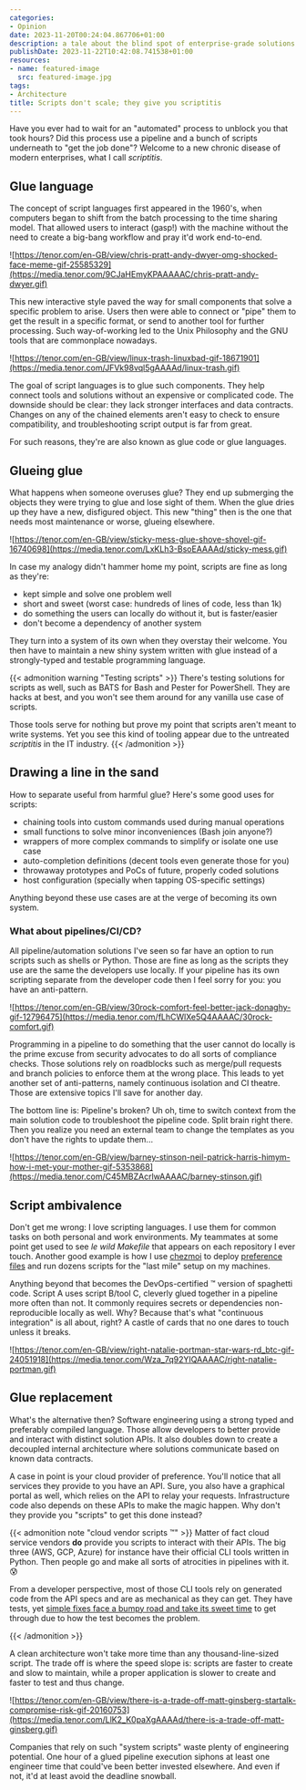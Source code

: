 ```yaml
---
categories:
- Opinion
date: 2023-11-20T00:24:04.867706+01:00
description: a tale about the blind spot of enterprise-grade solutions
publishDate: 2023-11-22T10:42:08.741538+01:00
resources:
- name: featured-image
  src: featured-image.jpg
tags:
- Architecture
title: Scripts don't scale; they give you scriptitis
---
```


Have you ever had to wait for an "automated" process to unblock you that took
hours? Did this process use a pipeline and a bunch of scripts underneath to "get
the job done"? Welcome to a new chronic disease of modern enterprises, what I
call _scriptitis_.

<!--more-->

## Glue language

The concept of script languages first appeared in the 1960's, when computers
began to shift from the batch processing to the time sharing model. That allowed
users to interact (gasp!) with the machine without the need to create a big-bang
workflow and pray it'd work end-to-end.

![https://tenor.com/en-GB/view/chris-pratt-andy-dwyer-omg-shocked-face-meme-gif-25585329](https://media.tenor.com/9CJaHEmyKPAAAAAC/chris-pratt-andy-dwyer.gif)

This new interactive style paved the way for small components that solve a
specific problem to arise. Users then were able to connect or "pipe" them to
get the result in a specific format, or send to another tool for further
processing. Such way-of-working led to the Unix Philosophy and the GNU tools
that are commonplace nowadays.

![https://tenor.com/en-GB/view/linux-trash-linuxbad-gif-18671901](https://media.tenor.com/JFVk98vql5gAAAAd/linux-trash.gif)

The goal of script languages is to glue such components. They help connect
tools and solutions without an expensive or complicated code. The downside
should be clear: they lack stronger interfaces and data contracts. Changes on
any of the chained elements aren't easy to check to ensure compatibility, and
troubleshooting script output is far from great.

For such reasons, they're are also known as glue code or glue languages.

## Glueing glue

What happens when someone overuses glue? They end up submerging the objects
they were trying to glue and lose sight of them. When the glue dries up they
have a new, disfigured object. This new "thing" then is the one that needs most
maintenance or worse, glueing elsewhere.

![https://tenor.com/en-GB/view/sticky-mess-glue-shove-shovel-gif-16740698](https://media.tenor.com/LxKLh3-BsoEAAAAd/sticky-mess.gif)

In case my analogy didn't hammer home my point, scripts are fine as long as
they're:

- kept simple and solve one problem well
- short and sweet (worst case: hundreds of lines of code, less than 1k)
- do something the users can locally do without it, but is faster/easier
- don't become a dependency of another system

They turn into a system of its own when they overstay their welcome. You then
have to maintain a new shiny system written with glue instead of a
strongly-typed and testable programming language.

{{< admonition warning "Testing scripts" >}}
There's testing solutions for scripts as well, such as BATS for Bash and Pester
for PowerShell. They are hacks at best, and you won't see them around for any
vanilla use case of scripts.

Those tools serve for nothing but prove my point that scripts aren't meant to
write systems. Yet you see this kind of tooling appear due to the untreated
_scriptitis_ in the IT industry.
{{< /admonition >}}

## Drawing a line in the sand

How to separate useful from harmful glue? Here's some good uses for scripts:

- chaining tools into custom commands used during manual operations
- small functions to solve minor inconveniences (Bash join anyone?)
- wrappers of more complex commands to simplify or isolate one use case
- auto-completion definitions (decent tools even generate those for you)
- throwaway prototypes and PoCs of future, properly coded solutions
- host configuration (specially when tapping OS-specific settings)

Anything beyond these use cases are at the verge of becoming its own system.

### What about pipelines/CI/CD?

All pipeline/automation solutions I've seen so far have an option to run scripts
such as shells or Python. Those are fine as long as the scripts they use are the
same the developers use locally. If your pipeline has its own scripting separate
from the developer code then I feel sorry for you: you have an anti-pattern.

![https://tenor.com/en-GB/view/30rock-comfort-feel-better-jack-donaghy-gif-12796475](https://media.tenor.com/fLhCWlXe5Q4AAAAC/30rock-comfort.gif)

Programming in a pipeline to do something that the user cannot do locally is the
prime excuse from security advocates to do all sorts of compliance checks.
Those solutions rely on roadblocks such as merge/pull requests and branch
policies to enforce them at the wrong place. This leads to yet another set of
anti-patterns, namely continuous isolation and CI theatre. Those are extensive
topics I'll save for another day.

The bottom line is: Pipeline's broken? Uh oh, time to switch context from the
main solution code to troubleshoot the pipeline code. Split brain right there.
Then you realize you need an external team to change the templates as you don't
have the rights to update them...

![https://tenor.com/en-GB/view/barney-stinson-neil-patrick-harris-himym-how-i-met-your-mother-gif-5353868](https://media.tenor.com/C45MBZAcrlwAAAAC/barney-stinson.gif)

## Script ambivalence

Don't get me wrong: I love scripting languages. I use them for common tasks on
both personal and work environments. My teammates at some point get used to see
_le wild Makefile_ that appears on each repository I ever touch. Another good
example is how I use [chezmoi][chezmoi] to deploy [preference files][dotfiles]
and run dozens scripts for the "last mile" setup on my machines.

[chezmoi]: https://www.chezmoi.io
[dotfiles]: https://github.com/wwmoraes/dotfiles

Anything beyond that becomes the DevOps-certified ™️ version of spaghetti code.
Script A uses script B/tool C, cleverly glued together in a pipeline more often
than not. It commonly requires secrets or dependencies non-reproducible locally
as well. Why? Because that's what "continuous integration" is all about, right?
A castle of cards that no one dares to touch unless it breaks.

![https://tenor.com/en-GB/view/right-natalie-portman-star-wars-rd_btc-gif-24051918](https://media.tenor.com/Wza_7q92YIQAAAAC/right-natalie-portman.gif)

## Glue replacement

What's the alternative then? Software engineering using a strong typed and
preferably compiled language. Those allow developers to better provide and
interact with distinct solution APIs. It also doubles down to create a
decoupled internal architecture where solutions communicate based on known data
contracts.

A case in point is your cloud provider of preference. You'll notice that all
services they provide to you have an API. Sure, you also have a graphical
portal as well, which relies on the API to relay your requests. Infrastructure
code also depends on these APIs to make the magic happen. Why don't they provide
you "scripts" to get this done instead?

{{< admonition note "cloud vendor scripts ™️" >}}
Matter of fact cloud service vendors **do** provide you scripts to interact
with their APIs. The big three (AWS, GCP, Azure) for instance have their
official CLI tools written in Python. Then people go and make all sorts of
atrocities in pipelines with it. 😰

From a developer perspective, most of those CLI tools rely on generated code
from the API specs and are as mechanical as they can get. They have tests, yet
[simple fixes face a bumpy road and take its sweet time][azcli-fix] to get
through due to how the test becomes the problem.

[azcli-fix]: https://github.com/Azure/azure-cli/pull/26013#issuecomment-1651158706
{{< /admonition >}}

A clean architecture won't take more time than any thousand-line-sized script.
The trade off is where the speed slope is: scripts are faster to create and
slow to maintain, while a proper application is slower to create and faster
to test and thus change.

![https://tenor.com/en-GB/view/there-is-a-trade-off-matt-ginsberg-startalk-compromise-risk-gif-20160753](https://media.tenor.com/LlK2_K0paXgAAAAd/there-is-a-trade-off-matt-ginsberg.gif)

Companies that rely on such "system scripts" waste plenty of engineering
potential. One hour of a glued pipeline execution siphons at least one engineer
time that could've been better invested elsewhere. And even if not, it'd at
least avoid the deadline snowball.
